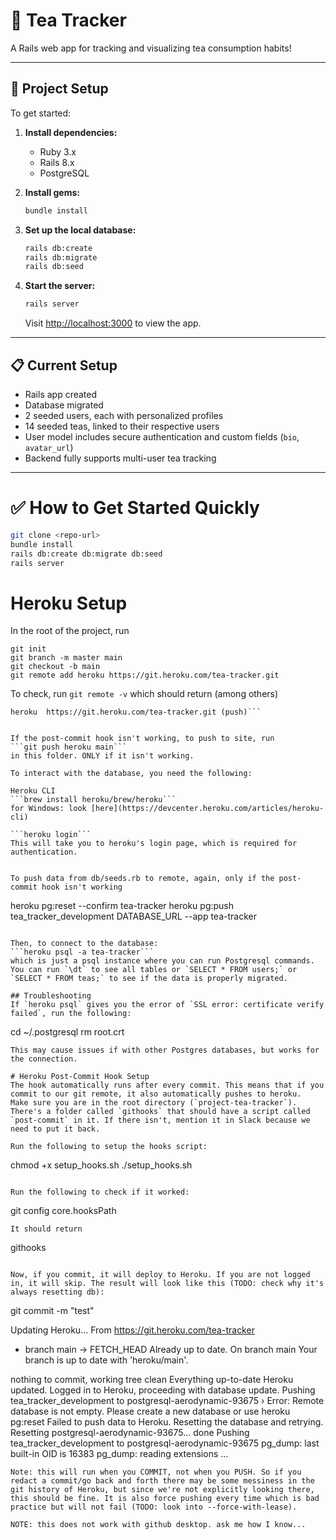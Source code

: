 # 🍵 Tea Tracker

A Rails web app for tracking and visualizing tea consumption habits!

---

## 🚀 Project Setup

To get started:

1. **Install dependencies:**
   - Ruby 3.x
   - Rails 8.x
   - PostgreSQL

2. **Install gems:**
   ```bash
   bundle install
   ```

3. **Set up the local database:**
   ```bash
   rails db:create
   rails db:migrate
   rails db:seed
   ```

4. **Start the server:**
   ```bash
   rails server
   ```
   Visit [http://localhost:3000](http://localhost:3000) to view the app.

---

## 📋 Current Setup
- Rails app created
- Database migrated
- 2 seeded users, each with personalized profiles
- 14 seeded teas, linked to their respective users
- User model includes secure authentication and custom fields (`bio`, `avatar_url`)
- Backend fully supports multi-user tea tracking

---

# ✅ How to Get Started Quickly

```bash
git clone <repo-url>
bundle install
rails db:create db:migrate db:seed
rails server
```

# Heroku Setup
In the root of the project, run
```
git init
git branch -m master main
git checkout -b main
git remote add heroku https://git.heroku.com/tea-tracker.git
```

To check, run 
```git remote -v```
which should return (among others)
```heroku  https://git.heroku.com/tea-tracker.git (fetch)
heroku  https://git.heroku.com/tea-tracker.git (push)```


If the post-commit hook isn't working, to push to site, run 
```git push heroku main```
in this folder. ONLY if it isn't working. 

To interact with the database, you need the following:

Heroku CLI
```brew install heroku/brew/heroku``` 
for Windows: look [here](https://devcenter.heroku.com/articles/heroku-cli)

```heroku login```
This will take you to heroku's login page, which is required for authentication.


To push data from db/seeds.rb to remote, again, only if the post-commit hook isn't working 
```
heroku pg:reset --confirm tea-tracker
heroku pg:push tea_tracker_development DATABASE_URL --app tea-tracker
```

Then, to connect to the database:
```heroku psql -a tea-tracker```
which is just a psql instance where you can run Postgresql commands.
You can run `\dt` to see all tables or `SELECT * FROM users;` or `SELECT * FROM teas;` to see if the data is properly migrated. 

## Troubleshooting
If `heroku psql` gives you the error of `SSL error: certificate verify failed`, run the following:

```
cd ~/.postgresql
rm root.crt
```
This may cause issues if with other Postgres databases, but works for the connection.

# Heroku Post-Commit Hook Setup
The hook automatically runs after every commit. This means that if you commit to our git remote, it also automatically pushes to heroku.
Make sure you are in the root directory (`project-tea-tracker`).
There's a folder called `githooks` that should have a script called `post-commit` in it. If there isn't, mention it in Slack because we need to put it back. 

Run the following to setup the hooks script:
```
chmod +x setup_hooks.sh
./setup_hooks.sh
```

Run the following to check if it worked:
```
git config core.hooksPath
```
It should return 
```
githooks
```

Now, if you commit, it will deploy to Heroku. If you are not logged in, it will skip. The result will look like this (TODO: check why it's always resetting db):
```
git commit -m "test"

Updating Heroku...
From https://git.heroku.com/tea-tracker
 * branch            main       -> FETCH_HEAD
Already up to date.
On branch main
Your branch is up to date with 'heroku/main'.

nothing to commit, working tree clean
Everything up-to-date
Heroku updated.
Logged in to Heroku, proceeding with database update.
Pushing tea_tracker_development to postgresql-aerodynamic-93675
 ›   Error: Remote database is not empty. Please create a new database or use heroku pg:reset
Failed to push data to Heroku. Resetting the database and retrying.
Resetting postgresql-aerodynamic-93675... done
Pushing tea_tracker_development to postgresql-aerodynamic-93675
pg_dump: last built-in OID is 16383
pg_dump: reading extensions
...
```
Note: this will run when you COMMIT, not when you PUSH. So if you redact a commit/go back and forth there may be some messiness in the git history of Heroku, but since we're not explicitly looking there, this should be fine. It is also force pushing every time which is bad practice but will not fail (TODO: look into --force-with-lease).

NOTE: this does not work with github desktop. ask me how I know...